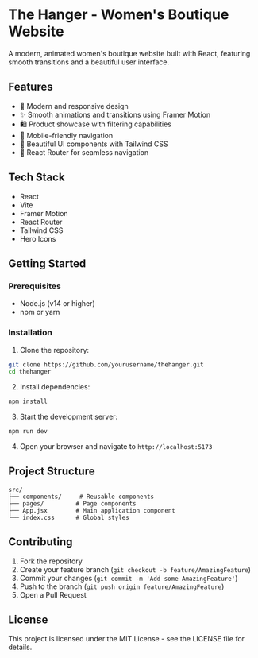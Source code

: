 # The Hanger - Women's Boutique Website

A modern, animated women's boutique website built with React, featuring smooth transitions and a beautiful user interface.

## Features

- 🎨 Modern and responsive design
- ✨ Smooth animations and transitions using Framer Motion
- 🛍️ Product showcase with filtering capabilities
- 📱 Mobile-friendly navigation
- 🎯 Beautiful UI components with Tailwind CSS
- 🔄 React Router for seamless navigation

## Tech Stack

- React
- Vite
- Framer Motion
- React Router
- Tailwind CSS
- Hero Icons

## Getting Started

### Prerequisites

- Node.js (v14 or higher)
- npm or yarn

### Installation

1. Clone the repository:
```bash
git clone https://github.com/yourusername/thehanger.git
cd thehanger
```

2. Install dependencies:
```bash
npm install
```

3. Start the development server:
```bash
npm run dev
```

4. Open your browser and navigate to `http://localhost:5173`

## Project Structure

```
src/
├── components/     # Reusable components
├── pages/         # Page components
├── App.jsx        # Main application component
└── index.css      # Global styles
```

## Contributing

1. Fork the repository
2. Create your feature branch (`git checkout -b feature/AmazingFeature`)
3. Commit your changes (`git commit -m 'Add some AmazingFeature'`)
4. Push to the branch (`git push origin feature/AmazingFeature`)
5. Open a Pull Request

## License

This project is licensed under the MIT License - see the LICENSE file for details. 